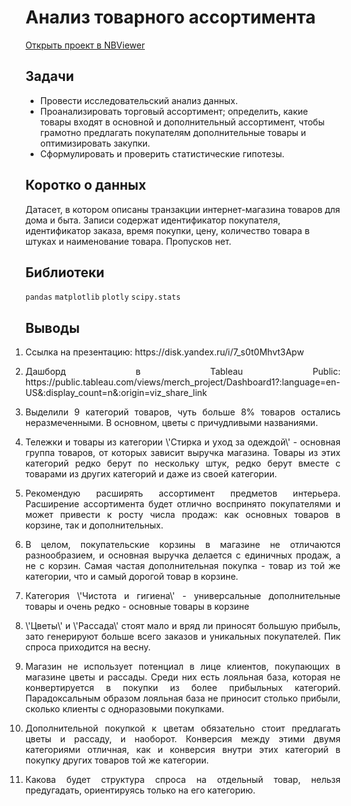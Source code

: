 # Анализ товарного ассортимента
[Открыть проект в NBViewer]()
<br>

## Задачи 
- Провести исследовательский анализ данных.
- Проанализировать торговый ассортимент; определить, какие товары входят в основной и дополнительный ассортимент, чтобы грамотно предлагать покупателям дополнительные товары и оптимизировать закупки. 
- Сформулировать и проверить статистические гипотезы. 


## Коротко о данных 
Датасет, в котором описаны транзакции интернет-магазина товаров для дома и быта. Записи содержат идентификатор покупателя, идентификатор заказа, время покупки, цену, количество товара в штуках и наименование товара. Пропусков нет.


## Библиотеки 
`pandas` `matplotlib` `plotly` `scipy.stats`


## Выводы
<ol style="padding-left: 0px;"><li><p align="justify">Ссылка на презентацию: https://disk.yandex.ru/i/7_s0t0Mhvt3Apw</p></li><li><p align="justify">Дашборд в Tableau Public: https://public.tableau.com/views/merch_project/Dashboard1?:language=en-US&:display_count=n&:origin=viz_share_link</p></li><li><p align="justify">Выделили 9 категорий товаров, чуть больше 8% товаров остались неразмеченными. В основном, цветы с причудливыми названиями.</p></li><li><p align="justify">Тележки и товары из категории \'Стирка и уход за одеждой\' - основная группа товаров, от которых зависит выручка магазина. Товары из этих категорий редко берут по нескольку штук, редко берут вместе с товарами из других категорий и даже из своей категории.</p></li><li><p align="justify">Рекомендую расширять ассортимент предметов интерьера. Расширение ассортимента будет отлично воспринято покупателями и может привести к росту числа продаж: как основных товаров в корзине, так и дополнительных.</p></li><li><p align="justify">В целом, покупательские корзины в магазине не отличаются разнообразием, и основная выручка делается с единичных продаж, а не с корзин. Самая частая дополнительная покупка - товар из той же категории, что и самый дорогой товар в корзине.</p></li><li><p align="justify">Категория \'Чистота и гигиена\' - универсальные дополнительные товары и очень редко - основные товары в корзине</p></li><li><p align="justify">\'Цветы\' и \'Рассада\' стоят мало и вряд ли приносят большую прибыль, зато генерируют больше всего заказов и уникальных покупателей. Пик спроса приходится на весну.</p></li><li><p align="justify">Магазин не использует потенциал в лице клиентов, покупающих в магазине цветы и рассады. Среди них есть лояльная база, которая не конвертируется в покупки из более прибыльных категорий. Парадоксальным образом лояльная база не приносит столько прибыли, сколько клиенты с одноразовыми покупками.</p></li><li><p align="justify">Дополнительной покупкой к цветам обязательно стоит предлагать цветы и рассаду, и наоборот. Конверсия между этими двумя категориями отличная, как и конверсия внутри этих категорий в покупку других товаров той же категории.</p></li><li><p align="justify">Какова будет структура спроса на отдельный товар, нельзя предугадать, ориентируясь только на его категорию.</p></li></ol>